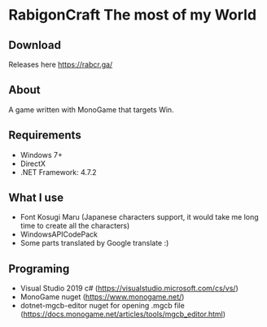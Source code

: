 # RabigonCraft The most of my World
## Download
Releases here 
https://rabcr.ga/

## About
A game written with MonoGame that targets Win.

## Requirements
- Windows 7+
- DirectX
- .NET Framework: 4.7.2

## What I use
- Font Kosugi Maru (Japanese characters support, it would take me long time to create all the characters)
- WindowsAPICodePack
- Some parts translated by Google translate :)

## Programing
- Visual Studio 2019 c# (https://visualstudio.microsoft.com/cs/vs/)
- MonoGame nuget (https://www.monogame.net/)
- dotnet-mgcb-editor nuget for opening .mgcb file (https://docs.monogame.net/articles/tools/mgcb_editor.html)

